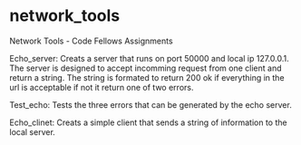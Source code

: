 # network_tools
Network Tools - Code Fellows Assignments

Echo_server:
Creats a server that runs on port 50000 and local ip 127.0.0.1. The server is designed to accept incomming request from one client and return a string. The string is formated to return 200 ok if everything in the url is acceptable if not it return one of two errors.

Test_echo:
Tests the three errors that can be generated by the echo server.

Echo_clinet:
Creats a simple client that sends a string of information to the local server.

